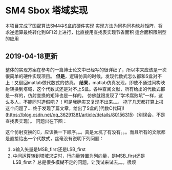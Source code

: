# SM4 Sbox 塔域实现
本项目完成了国密算法SM4中S盒的硬件实现
实现方法为同构同构映射矩阵，将求逆运算最终转化到GF(2)上进行，比直接用查找表实现节省面积
适合面积限制型的应用
## 2019-04-18更新
整体的实现方案在参考的一篇博士论文中已经写的很详细了，所以本来应该是一次很简单的硬件实现项目。
**但是**，逻辑仿真的时候，发现代数式怎么都和S盒对不上！又倒回matlab做代数式的仿真。
**结果**，matlab仿真发现，即使不通过同构映射转换到塔域，这个代数式还是对不上S盒。各种查阅文献，所有给出的代数式都是一样的，仿射变换的矩阵也是一样的。
仿佛就跟发现了“学术腐败坑”一样，这么多人，不能同时造假吧？！可是我确实又复现不出来。。。
拖了几天都打算上报这个问题了...
终于发现了篇文章，给出了S盒的[代数C代码]!(https://blog.csdn.net/qq_36291381/article/details/80156315)（别误会，不是查找表实现）。
问题出在下图：

这个仿射变换的C，应该换一下顺序。。。真是太坑了有没有。。。而且所有的文献都是直接给出一个代数式，丝毫没有说明下列问题：
1. x输入矢量是MSB_first还是LSB_first
2. 中间运算转到塔域求逆时，行向量转置为列向量，是MSB_first还是LSB_first？
总是很多模糊不定的问题，让我试来试去。。。很烦
